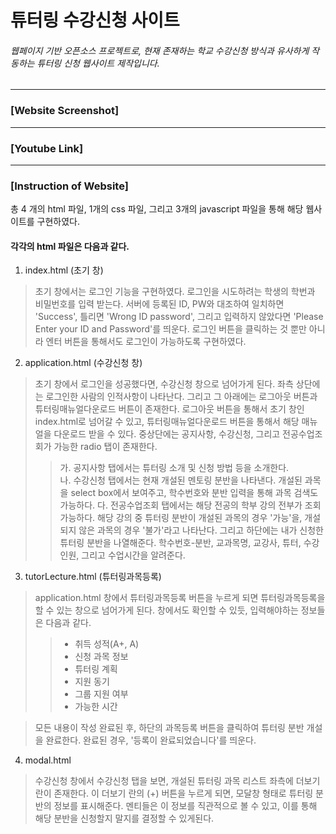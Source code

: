 # 튜터링 수강신청 사이트

###### 웹페이지 기반 오픈소스 프로젝트로, 현재 존재하는 학교 수강신청 방식과 유사하게 작동하는 튜터링 신청 웹사이트 제작입니다.
------------
### [Website Screenshot]

------------
### [Youtube Link]

------------
### [Instruction of Website]
총 4 개의 html 파일, 1개의 css 파일, 그리고 3개의 javascript 파일을 통해 해당 웹사이트를 구현하였다.

#### 각각의 html 파일은 다음과 같다.
1. index.html (초기 창)
> 초기 창에서는 로그인 기능을 구현하였다. 로그인을 시도하려는 학생의 학번과 비밀번호를 입력 받는다.
> 서버에 등록된 ID, PW와 대조하여 일치하면 'Success', 틀리면 'Wrong ID password', 그리고 입력하지 않았다면 'Please Enter your ID and Password'를 띄운다.
> 로그인 버튼을 클릭하는 것 뿐만 아니라 엔터 버튼을 통해서도 로그인이 가능하도록 구현하였다.
2. application.html (수강신청 창)
> 초기 창에서 로그인을 성공했다면, 수강신청 창으로 넘어가게 된다. 좌측 상단에는 로그인한 사람의 인적사항이 나타난다.
> 그리고 그 아래에는 로그아웃 버튼과 튜터링매뉴얼다운로드 버튼이 존재한다.
> 로그아웃 버튼을 통해서 초기 창인 index.html로 넘어갈 수 있고, 튜터링매뉴얼다운로드 버튼을 통해서 해당 매뉴얼을 다운로드 받을 수 있다.
> 중상단에는 공지사항, 수강신청, 그리고 전공수업조회가 가능한 radio 탭이 존재한다.
>   > 가. 공지사항 탭에서는 튜터링 소개 및 신청 방법 등을 소개한다.  
>   > 나. 수강신청 탭에서는 현재 개설된 멘토링 분반을 나타낸다. 개설된 과목을 select box에서 보여주고, 학수번호와 분반 입력을 통해 과목 검색도 가능하다.
>   > 다. 전공수업조회 탭에서는 해당 전공의 학부 강의 전부가 조회 가능하다. 해당 강의 중 튜터링 분반이 개설된 과목의 경우 '가능'을, 개설되지 않은 과목의 경우 '불가'라고 나타난다.
> 그리고 하단에는 내가 신청한 튜터링 분반을 나열해준다.
> 학수번호-분반, 교과목명, 교강사, 튜터, 수강인원, 그리고 수업시간을 알려준다.
3. tutorLecture.html (튜터링과목등록)
> application.html 창에서 튜터링과목등록 버튼을 누르게 되면 튜터링과목등록을 할 수 있는 창으로 넘어가게 된다.
> 창에서도 확인할 수 있듯, 입력해야하는 정보들은 다음과 같다.
>   > * 취득 성적(A+, A)  
>   > * 신청 과목 정보  
>   > * 튜터링 계획  
>   > * 지원 동기  
>   > * 그룹 지원 여부  
>   > * 가능한 시간

> 모든 내용이 작성 완료된 후, 하단의 과목등록 버튼을 클릭하여 튜터링 분반 개설을 완료한다. 완료된 경우, '등록이 완료되었습니다'를 띄운다.
4. modal.html
> 수강신청 창에서 수강신청 탭을 보면, 개설된 튜터링 과목 리스트 좌측에 더보기 란이 존재한다.
> 이 더보기 란의 (+) 버튼을 누르게 되면, 모달창 형태로 튜터링 분반의 정보를 표시해준다.
> 멘티들은 이 정보를 직관적으로 볼 수 있고, 이를 통해 해당 분반을 신청할지 말지를 결정할 수 있게된다.
